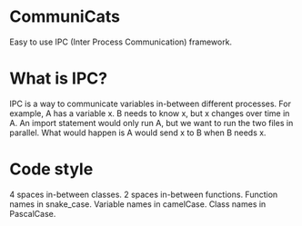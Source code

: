 # CommuniCats
Easy to use IPC (Inter Process Communication) framework. 

# What is IPC?
IPC is a way to communicate variables in-between different processes. For example, A has a variable x. B needs to know x, but x changes over time in A.
An import statement would only run A, but we want to run the two files in parallel. What would happen is A would send x to B when B needs x.

# Code style
4 spaces in-between classes.
2 spaces in-between functions.
Function names in snake_case.
Variable names in camelCase.
Class names in PascalCase.
